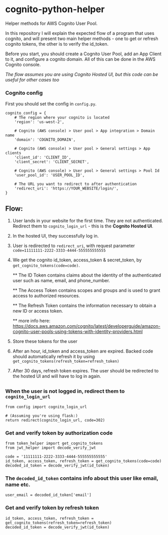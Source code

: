 # cognito-python-helper

Helper methods for AWS Cognito User Pool.

In this repository I will explain the expected flow of a program that uses cognito, and will present two main helper 
methods - one to get or refresh cognito tokens, the other is to verify the id_token.

Before you start, you should create a Cognito User Pool, add an App Client to it, and configure a cognito domain. 
All of this can be done in the AWS Cognito console.

*The flow assumes you are using Cognito Hosted UI, but this code can be useful for other cases too*

### Cognito config

First you should set the config in ``config.py``.

    cognito_config = {
        # The region where your cognito is located
        'region': 'us-west-2',
    
        # Cognito (AWS console) > User pool > App integration > Domain name
        'domain': 'COGNITO_DOMAIN',
    
        # Cognito (AWS console) > User pool > General settings > App clients
        'client_id': 'CLIENT_ID',
        'client_secret': 'CLIENT_SECRET',
    
        # Cognito (AWS console) > User pool > General settings > Pool Id
        'user_pool_id': 'USER_POOL_ID',
    
        # The URL you want to redirect to after authentication
        'redirect_uri': 'https://YOUR_WEBSITE/login/',
    }

## Flow:

1) User lands in your website for the first time. They are not authenticated. Redirect them to ``cognito_login_url`` - 
this is the **Cognito Hosted UI**.
2) In the hosted UI, they successfully log in.
3) User is redirected to ``redirect_uri``, with request parameter ``code=11111111-2222-3333-4444-555555555555``
4) We get the cognito id_token, access_token & secret_token, by ``get_cognito_tokens(code=code)``.

    ** The ID Token contains claims about the identity of the authenticated user such as name, email, and phone_number.
    
    ** The Access Token contains scopes and groups and is used to grant access to authorized resources.
    
    ** The Refresh Token contains the information necessary to obtain a new ID or access token.
    
    ** more info here: https://docs.aws.amazon.com/cognito/latest/developerguide/amazon-cognito-user-pools-using-tokens-with-identity-providers.html

5) Store these tokens for the user
6) After an hour, id_token and access_token are expired. Backed code should automatically refresh it by using 
   ``get_cognito_tokens(refresh_token=refresh_token)``
7) After 30 days, refresh token expires. The user should be redirected to the hosted UI and will have to log in again.

##

### When the user is not logged in, redirect them to ``cognito_login_url``

    from config import cognito_login_url
    
    # (Assuming you're using flask:)
    return redirect(cognito_login_url, code=302)

### Get and verify token by authorization code

    from token_helper import get_cognito_tokens
    from jwt_helper import decode_verify_jwt

    code = '11111111-2222-3333-4444-555555555555'
    id_token, access_token, refresh_token = get_cognito_tokens(code=code)
    decoded_id_token = decode_verify_jwt(id_token)
    
### The ``decoded_id_token`` contains info about this user like email, name etc.

    user_email = decoded_id_token['email']

### Get and verify token by refresh token

    id_token, access_token, refresh_token = get_cognito_tokens(refresh_token=refresh_token)
    decoded_id_token = decode_verify_jwt(id_token)
